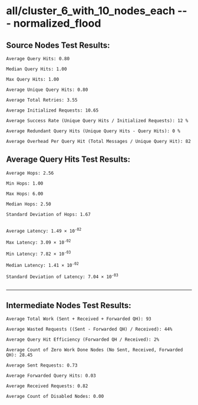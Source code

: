 # all/cluster_6_with_10_nodes_each --- normalized_flood
## Source Nodes Test Results:
	Average Query Hits: 0.80

	Median Query Hits: 1.00

	Max Query Hits: 1.00

	Average Unique Query Hits: 0.80

	Average Total Retries: 3.55

	Average Initialized Requests: 10.65

	Average Success Rate (Unique Query Hits / Initialized Requests): 12 %

	Average Redundant Query Hits (Unique Query Hits - Query Hits): 0 %

	Average Overhead Per Query Hit (Total Messages / Unique Query Hit): 82



## Average Query Hits Test Results:
<pre><code>Average Hops: 2.56

Min Hops: 1.00

Max Hops: 6.00

Median Hops: 2.50

Standard Deviation of Hops: 1.67


Average Latency: 1.49 × 10<sup>-02</sup>

Max Latency: 3.09 × 10<sup>-02</sup>

Min Latency: 7.82 × 10<sup>-03</sup>

Median Latency: 1.41 × 10<sup>-02</sup>

Standard Deviation of Latency: 7.04 × 10<sup>-03</sup>

</code></pre>

---------------------------------------------
## Intermediate Nodes Test Results:

	Average Total Work (Sent + Received + Forwarded QH): 93

	Average Wasted Requests ((Sent - Forwarded QH) / Received): 44%

	Average Query Hit Efficiency (Forwarded QH / Received): 2%

	Average Count of Zero Work Done Nodes (No Sent, Received, Forwarded QH): 28.45

	Average Sent Requests: 0.73

	Average Forwarded Query Hits: 0.03

	Average Received Requests: 0.82

	Average Count of Disabled Nodes: 0.00

